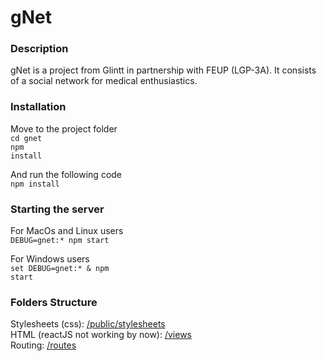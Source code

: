# gNet
### Description
gNet is a project from Glintt in partnership with FEUP (LGP-3A). It consists of a social network for medical enthusiastics.<br>

### Installation
Move to the project folder<br>
<code>cd gnet</code><br>
<code>npm install</code><br>

And run the following code<br>
<code>npm install</code><br>

### Starting the server
For MacOs and Linux users<br>
<code>DEBUG=gnet:* npm start</code>

For Windows users<br>
<code>set DEBUG=gnet:* & npm start</code>

### Folders Structure
Stylesheets (css): [/public/stylesheets](https://git.fe.up.pt/lgp2019/lgp-3/lgp-3a/tree/skeleton/gnet/public/stylesheets)<br>
HTML (reactJS not working by now): [/views](https://git.fe.up.pt/lgp2019/lgp-3/lgp-3a/tree/skeleton/gnet/views)<br>
Routing: [/routes](https://git.fe.up.pt/lgp2019/lgp-3/lgp-3a/tree/skeleton/gnet/routes)
